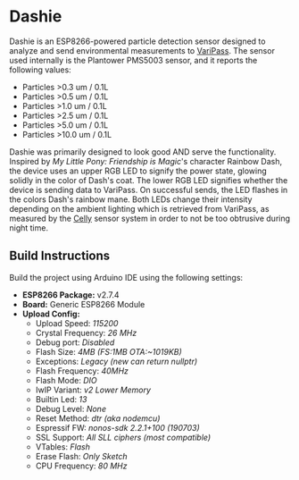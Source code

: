 # Dashie
Dashie is an ESP8266-powered particle detection sensor designed to analyze and send environmental measurements to [VariPass](https://varipass.org/). The sensor used internally is the Plantower PMS5003 sensor, and it reports the following values:
- Particles >0.3 um / 0.1L
- Particles >0.5 um / 0.1L
- Particles >1.0 um / 0.1L
- Particles >2.5 um / 0.1L
- Particles >5.0 um / 0.1L
- Particles >10.0 um / 0.1L

Dashie was primarily designed to look good AND serve the functionality. Inspired by *My Little Pony: Friendship is Magic*'s character Rainbow Dash, the device uses an upper RGB LED to signify the power state, glowing solidly in the color of Dash's coat. The lower RGB LED signifies whether the device is sending data to VariPass. On successful sends, the LED flashes in the colors Dash's rainbow mane. Both LEDs change their intensity depending on the ambient lighting which is retrieved from VariPass, as measured by the [Celly](https://github.com/Thorinair/Celly) sensor system in order to not be too obtrusive during night time.

## Build Instructions

Build the project using Arduino IDE using the following settings:

- **ESP8266 Package:** v2.7.4
- **Board:** Generic ESP8266 Module
- **Upload Config:**
    - Upload Speed: *115200*
    - Crystal Frequency: *26 MHz*
    - Debug port: *Disabled*
    - Flash Size: *4MB (FS:1MB OTA:~1019KB)*
    - Exceptions: *Legacy (new can return nullptr)*
    - Flash Frequency: *40MHz*
    - Flash Mode: *DIO*
    - IwIP Variant: *v2 Lower Memory*
    - Builtin Led: *13*
    - Debug Level: *None*
    - Reset Method: *dtr (aka nodemcu)*
    - Espressif FW: *nonos-sdk 2.2.1+100 (190703)*
    - SSL Support: *All SLL ciphers (most compatible)*
    - VTables: *Flash*
    - Erase Flash: *Only Sketch*
    - CPU Frequency: *80 MHz*